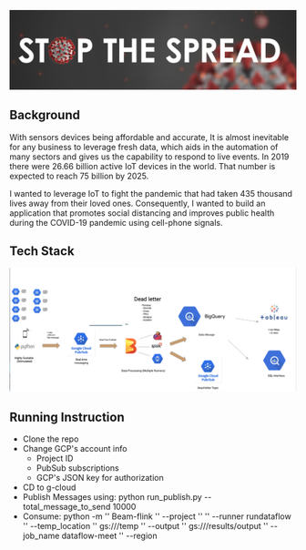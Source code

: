![stop coivd](images/Stop.png)


## Background

With sensors devices being affordable and accurate, It is almost inevitable for any business to leverage fresh data, which aids in the automation of many sectors and gives us the capability to respond to live events. In 2019 there were 26.66 billion active IoT devices in the world. That number is expected to reach 75 billion by 2025.

I wanted to leverage IoT to fight the pandemic that had taken 435 thousand lives away from their loved ones. Consequently, I wanted to build an application that promotes social distancing and improves public health during the COVID-19 pandemic using cell-phone signals. 


## Tech Stack

![tech](images/pipe1.png)


## Running Instruction

- Clone the repo
- Change GCP's account info
	- Project ID
	- PubSub subscriptions
	- GCP's JSON key for authorization
- CD to g-cloud
- Publish Messages using:
	python run_publish.py --total_message_to_send 10000
- Consume:
	python -m '\'
    Beam-flink '\'
    --project '\'
    <PROJECT ID> '\'
    --runner rundataflow '\'
    --temp_location '\'
    gs://<GCP BUCKET>/temp '\'
    --output '\'
    gs://<GCP BUCKET>/results/output '\'
    --job_name dataflow-meet '\'
    --region <YOUR REGION EX:us-central1>
